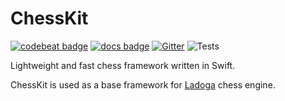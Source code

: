 # ChessKit

[![codebeat badge](https://codebeat.co/badges/d0f02d72-ca79-4cd6-a4a1-d4ad3a77ea04)](https://codebeat.co/projects/github-com-perechnev-chesskit-develop)
[![docs badge](https://raw.githubusercontent.com/perechnev/ChessKit/develop/docs/badge.svg)](https://perechnev.github.io/ChessKit/) [![Gitter](https://badges.gitter.im/Ladoga-Engine/ChessKit.svg)](https://gitter.im/Ladoga-Engine/ChessKit?utm_source=badge&utm_medium=badge&utm_campaign=pr-badge) ![Tests](https://github.com/perechnev/ChessKit/workflows/Tests/badge.svg)

Lightweight and fast chess framework written in Swift.

ChessKit is used as a base framework for [Ladoga](https://lichess.org/@/ladoga_engine) chess engine.
